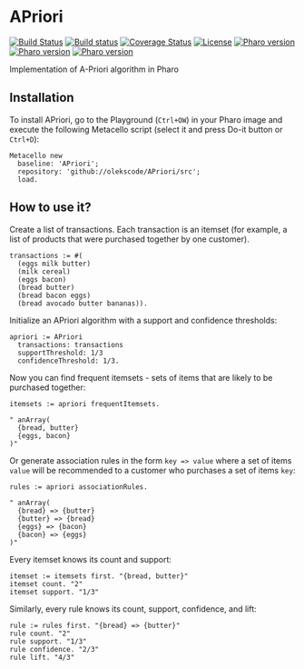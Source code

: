 # APriori

[![Build Status](https://travis-ci.org/olekscode/APriori.svg?branch=master)](https://travis-ci.org/olekscode/APriori)
[![Build status](https://ci.appveyor.com/api/projects/status/dj2c543kga1vxmrq?svg=true)](https://ci.appveyor.com/project/olekscode/apriori)
[![Coverage Status](https://coveralls.io/repos/github/olekscode/APriori/badge.svg?branch=master)](https://coveralls.io/github/olekscode/APriori?branch=master)
[![License](https://img.shields.io/badge/license-MIT-blue.svg)](https://raw.githubusercontent.com/olekscode/APriori/master/LICENSE)
[![Pharo version](https://img.shields.io/badge/Pharo-6.1-%23aac9ff.svg)](https://pharo.org/download)
[![Pharo version](https://img.shields.io/badge/Pharo-7.0-%23aac9ff.svg)](https://pharo.org/download)
[![Pharo version](https://img.shields.io/badge/Pharo-8.0-%23aac9ff.svg)](https://pharo.org/download)

Implementation of A-Priori algorithm in Pharo

## Installation
To install APriori, go to the Playground (`Ctrl+OW`) in your Pharo image and execute the following Metacello script (select it and press Do-it button or `Ctrl+D`):

```smalltalk
Metacello new
  baseline: 'APriori';
  repository: 'github://olekscode/APriori/src';
  load.
```

## How to use it?

Create a list of transactions. Each transaction is an itemset (for example, a list of products that were purchased together by one customer).

```Smalltalk
transactions := #( 
  (eggs milk butter)
  (milk cereal)
  (eggs bacon)
  (bread butter)
  (bread bacon eggs)
  (bread avocado butter bananas)).
```

Initialize an APriori algorithm with a support and confidence thresholds:

```Smalltalk
apriori := APriori
  transactions: transactions
  supportThreshold: 1/3
  confidenceThreshold: 1/3.
```

Now you can find frequent itemsets - sets of items that are likely to be purchased together:

```Smalltalk
itemsets := apriori frequentItemsets.

" anArray(
  {bread, butter}
  {eggs, bacon}
)"
```

Or generate association rules in the form `key => value` where a set of items `value` will be recommended to a customer who purchases a set of items `key`:

```Smalltalk
rules := apriori associationRules.

" anArray(
  {bread} => {butter}
  {butter} => {bread}
  {eggs} => {bacon}
  {bacon} => {eggs}
)"
```

Every itemset knows its count and support:

```Smalltalk
itemset := itemsets first. "{bread, butter}"
itemset count. "2"
itemset support. "1/3"
```

Similarly, every rule knows its count, support, confidence, and lift:

```Smalltalk
rule := rules first. "{bread} => {butter}"
rule count. "2"
rule support. "1/3"
rule confidence. "2/3"
rule lift. "4/3"
```
